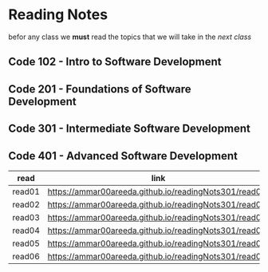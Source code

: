 # Reading Notes

befor any class we **must** read the topics that we will take in the *next class*

## Code 102 - Intro to Software Development

## Code 201 - Foundations of Software Development

## Code 301 - Intermediate Software Development

## Code 401 - Advanced Software Development



| read  |      link      |
|----------|:-------------:|
| read01 |  https://ammar00areeda.github.io/readingNots301/read01/ |
| read02 |  https://ammar00areeda.github.io/readingNots301/read02/ |
| read03 |  https://ammar00areeda.github.io/readingNots301/read03/ |
| read04 |  https://ammar00areeda.github.io/readingNots301/read04/ |
| read05 |  https://ammar00areeda.github.io/readingNots301/read05/ |
| read06 |  https://ammar00areeda.github.io/readingNots301/read06/ |